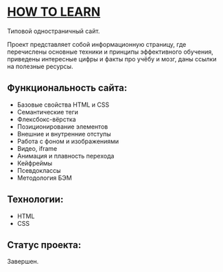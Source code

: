 # [HOW TO LEARN](https://dlmedv.github.io/how-to-learn/)
 Типовой одностраничный сайт.

 Проект представляет собой информационную страницу, где перечислены основные техники и принципы эффективного обучения, приведены интересные цифры и факты про учёбу и мозг, даны ссылки на полезные ресурсы.

## Функциональность сайта:

+ Базовые свойства HTML и CSS
+ Семантические теги
+ Флексбокс-вёрстка
+ Позиционирование элементов
+ Внешние и внутренние отступы
+ Работа с фоном и изображениями
+ Видео, iframe
+ Анимация и плавность перехода
+ Кейфреймы
+ Псевдоклассы
+ Методология БЭМ

## Технологии:
  + HTML
  + CSS
 
 ## Статус проекта:
Завершен.



 
